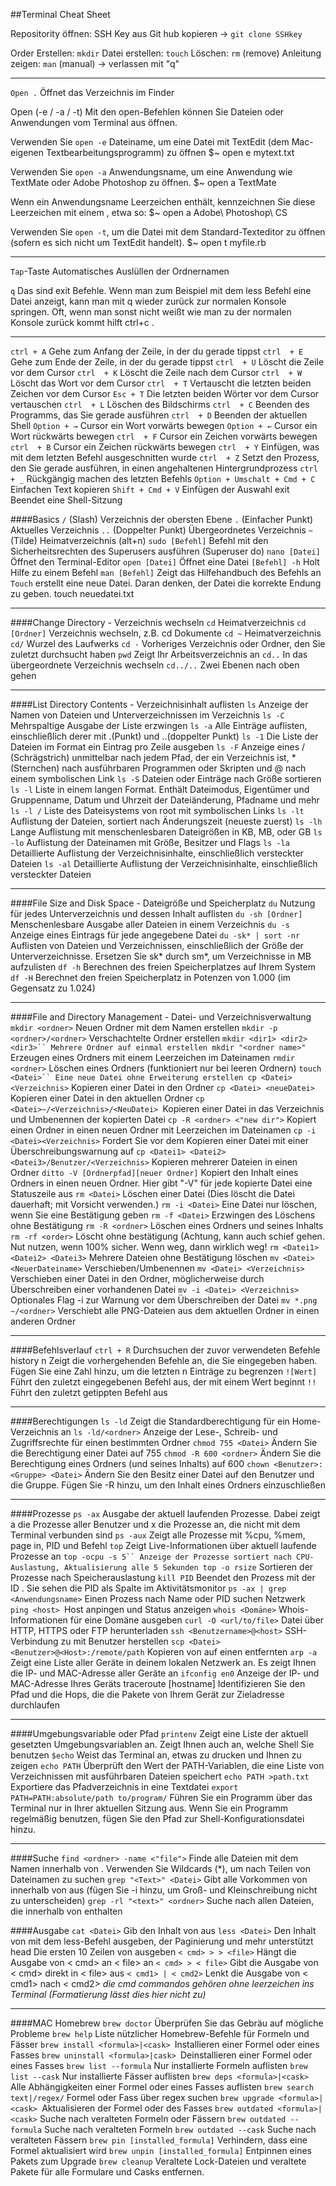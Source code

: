 ##Terminal Cheat Sheet

Repositority öffnen: SSH Key aus Git hub kopieren -> `git clone SSHkey`

Order Erstellen: `mkdir`
Datei erstellen: `touch`
Löschen: `rm` (remove)
Anleitung zeigen: `man` (manual) -> verlassen mit "q"

---

`Open .` 
Öffnet das Verzeichnis im Finder 


Open (-e / -a / -t)
Mit den open-Befehlen können Sie Dateien oder Anwendungen vom Terminal aus öffnen.

Verwenden Sie `open -e` Dateiname, um eine Datei mit TextEdit 
(dem Mac-eigenen Textbearbeitungsprogramm) zu öffnen 
$~ open e mytext.txt

Verwenden Sie `open -a` Anwendungsname, um eine Anwendung wie TextMate oder Adobe Photoshop zu öffnen.
 $~ open a TextMate

Wenn ein Anwendungsname Leerzeichen enthält, kennzeichnen Sie diese Leerzeichen mit einem \, etwa so:
$~ open a Adobe\ Photoshop\ CS

Verwenden Sie `open -t`, um die Datei mit dem Standard-Texteditor zu öffnen (sofern es sich nicht um TextEdit handelt).
$~ open t myfile.rb

---

`Tap`-Taste
Automatisches Auslüllen der Ordnernamen

`q` Das sind exit Befehle. Wenn man zum Beispiel mit dem less Befehl eine Datei anzeigt, kann man mit q wieder zurück zur normalen Konsole springen. Oft, wenn man sonst nicht weißt wie man zu der normalen Konsole zurück kommt hilft ctrl+c . 

---

`ctrl + A` Gehe zum Anfang der Zeile, in der du gerade tippst
`ctrl  + E` Gehe zum Ende der Zeile, in der du gerade tippst
`ctrl  + U` Löscht die Zeile vor dem Cursor
`ctrl  + K` Löscht die Zeile nach dem Cursor
`ctrl  + W` Löscht das Wort vor dem Cursor
`ctrl  + T` Vertauscht die letzten beiden Zeichen vor dem Cursor
`Esc + T` Die letzten beiden Wörter vor dem Cursor vertauschen
`ctrl  + L` Löschen des Bildschirms
`ctrl  + C` Beenden des Programms, das Sie gerade ausführen
`ctrl  + D` Beenden der aktuellen Shell
`Option + →` Cursor ein Wort vorwärts bewegen
`Option + ←` Cursor ein Wort rückwärts bewegen
`ctrl  + F` Cursor ein Zeichen vorwärts bewegen
`ctrl  + B` Cursor ein Zeichen rückwärts bewegen
`ctrl  + Y` Einfügen, was mit dem letzten Befehl ausgeschnitten wurde
`ctrl  + Z` Setzt den Prozess, den Sie gerade ausführen, in einen angehaltenen Hintergrundprozess
`ctrl  + _` Rückgängig machen des letzten Befehls
`Option + Umschalt + Cmd + C` Einfachen Text kopieren
`Shift + Cmd + V` Einfügen der Auswahl
exit Beendet eine Shell-Sitzung

####Basics
`/` (Slash) Verzeichnis der obersten Ebene
`.` (Einfacher Punkt) Aktuelles Verzeichnis
`..` (Doppelter Punkt) Übergeordnetes Verzeichnis
`~` (Tilde) Heimatverzeichnis (alt+n)
`sudo [Befehl]` Befehl mit den Sicherheitsrechten des Superusers ausführen (Superuser do)
`nano [Datei]` Öffnet den Terminal-Editor
`open [Datei]` Öffnet eine Datei
`[Befehl] -h`  Holt Hilfe zu einem Befehl
`man [Befehl]` Zeigt das Hilfehandbuch des Befehls an
`Touch` erstellt eine neue Datei. Daran denken, der Datei die korrekte Endung zu geben. touch neuedatei.txt

---

####Change Directory - Verzeichnis wechseln
`cd` Heimatverzeichnis
`cd [Ordner]` Verzeichnis wechseln, z.B. cd Dokumente
`cd ~` Heimatverzeichnis
`cd/` Wurzel des Laufwerks
`cd -` Vorheriges Verzeichnis oder Ordner, den Sie zuletzt durchsucht haben
`pwd` Zeigt Ihr Arbeitsverzeichnis an
`cd..`	In das übergeordnete Verzeichnis wechseln
`cd../..`	Zwei Ebenen nach oben gehen

---

####List Directory Contents - Verzeichnisinhalt auflisten
`ls` Anzeige der Namen von Dateien und Unterverzeichnissen im Verzeichnis
`ls -C` Mehrspaltige Ausgabe der Liste erzwingen
`ls -a` Alle Einträge auflisten, einschließlich derer mit .(Punkt) und ..(doppelter Punkt)
`ls -1` Die Liste der Dateien im Format ein Eintrag pro Zeile ausgeben
`ls -F` Anzeige eines / (Schrägstrich) unmittelbar nach jedem Pfad, der ein Verzeichnis ist, * (Sternchen) nach ausführbaren Programmen oder Skripten und @ nach einem symbolischen Link
`ls -S` Dateien oder Einträge nach Größe sortieren
`ls -l` Liste in einem langen Format. Enthält Dateimodus, Eigentümer und Gruppenname, Datum und Uhrzeit der Dateiänderung, Pfadname und mehr
`ls -l /` Liste des Dateisystems von root mit symbolischen Links
`ls -lt` Auflistung der Dateien, sortiert nach Änderungszeit (neueste zuerst)
`ls -lh` Lange Auflistung mit menschenlesbaren Dateigrößen in KB, MB, oder GB
`ls -lo` Auflistung der Dateinamen mit Größe, Besitzer und Flags
`ls -la` Detaillierte Auflistung der Verzeichnisinhalte, einschließlich versteckter Dateien
`ls -al` Detaillierte Auflistung der Verzeichnisinhalte, einschließlich versteckter Dateien

---

####File Size and Disk Space - Dateigröße und Speicherplatz
`du` Nutzung für jedes Unterverzeichnis und dessen Inhalt auflisten
`du -sh [Ordner]` Menschenlesbare Ausgabe aller Dateien in einem Verzeichnis
`du -s` Anzeige eines Eintrags für jede angegebene Datei
`du -sk* | sort -nr` Auflisten von Dateien und Verzeichnissen, einschließlich der Größe der Unterverzeichnisse. Ersetzen Sie sk* durch sm*, um Verzeichnisse in MB aufzulisten
`df -h` Berechnen des freien Speicherplatzes auf Ihrem System
`df -H` Berechnet den freien Speicherplatz in Potenzen von 1.000 (im Gegensatz zu 1.024)

---

####File and Directory Management - Datei- und Verzeichnisverwaltung
`mkdir <ordner>` Neuen Ordner mit dem Namen <ordner> erstellen
`mkdir -p <ordner>/<ordner>` Verschachtelte Ordner erstellen
`mkdir <dir1> <dir2> <dir3>`` Mehrere Ordner auf einmal erstellen
mkdir "<ordner name>"` Erzeugen eines Ordners mit einem Leerzeichen im Dateinamen
`rmdir <ordner>` Löschen eines Ordners (funktioniert nur bei leeren Ordnern)
`touch <Datei>`` Eine neue Datei ohne Erweiterung erstellen
cp <Datei> <Verzeichnis>` Kopieren einer Datei in den Ordner
`cp <Datei> <neueDatei>` Kopieren einer Datei in den aktuellen Ordner
`cp <Datei>~/<Verzeichnis>/<NeuDatei> `Kopieren einer Datei in das Verzeichnis und Umbenennen der kopierten Datei
`cp -R <ordner> <"new dir">` Kopiert einen Ordner in einen neuen Ordner mit Leerzeichen im Dateinamen
`cp -i <Datei><Verzeichnis>` Fordert Sie vor dem Kopieren einer Datei mit einer Überschreibungswarnung auf
`cp <Datei1> <Datei2> <Datei3>/Benutzer/<Verzeichnis>` Kopieren mehrerer Dateien in einen Ordner
`ditto -V [Ordnerpfad][neuer Ordner]` Kopiert den Inhalt eines Ordners in einen neuen Ordner. Hier gibt "-V" für jede kopierte Datei eine Statuszeile aus
`rm <Datei>` Löschen einer Datei (Dies löscht die Datei dauerhaft; mit Vorsicht verwenden.)
`rm -i <Datei>` Eine Datei nur löschen, wenn Sie eine Bestätigung geben
`rm -f <Datei>` Erzwingen des Löschens ohne Bestätigung
`rm -R <ordner>` Löschen eines Ordners und seines Inhalts
`rm -rf <order>` Löscht ohne bestätigung (Achtung, kann auch schief gehen. Nut nutzen, wenn 100% sicher. Wenn weg, dann wirklich weg!
`rm <Datei1> <Datei2> <Datei3>` Mehrere Dateien ohne Bestätigung löschen
`mv <Datei> <NeuerDateiname>` Verschieben/Umbenennen
`mv <Datei> <Verzeichnis>` Verschieben einer Datei in den Ordner, möglicherweise durch Überschreiben einer vorhandenen Datei
`mv -i <Datei> <Verzeichnis>` Optionales Flag -i zur Warnung vor dem Überschreiben der Datei
`mv *.png ~/<ordner>` Verschiebt alle PNG-Dateien aus dem aktuellen Ordner in einen anderen Ordner

---

####Befehlsverlauf
`ctrl + R` Durchsuchen der zuvor verwendeten Befehle
history n Zeigt die vorhergehenden Befehle an, die Sie eingegeben haben. Fügen Sie eine Zahl hinzu, um die letzten n Einträge zu begrenzen
`![Wert]` Führt den zuletzt eingegebenen Befehl aus, der mit einem Wert beginnt
`!!`	Führt den zuletzt getippten Befehl aus

---

####Berechtigungen
`ls -ld` Zeigt die Standardberechtigung für ein Home-Verzeichnis an
`ls -ld/<ordner>` Anzeige der Lese-, Schreib- und Zugriffsrechte für einen bestimmten Ordner
`chmod 755 <Datei>` Ändern Sie die Berechtigung einer Datei auf 755
`chmod -R 600 <ordner>` Ändern Sie die Berechtigung eines Ordners (und seines Inhalts) auf 600
`chown <Benutzer>:<Gruppe> <Datei>` Ändern Sie den Besitz einer Datei auf den Benutzer und die Gruppe. Fügen Sie -R hinzu, um den Inhalt eines Ordners einzuschließen

---

####Prozesse
`ps -ax` Ausgabe der aktuell laufenden Prozesse. Dabei zeigt a die Prozesse aller Benutzer und x die Prozesse an, die nicht mit dem Terminal verbunden sind
`ps -aux` Zeigt alle Prozesse mit %cpu, %mem, page in, PID und Befehl
`top` Zeigt Live-Informationen über aktuell laufende Prozesse an
`top -ocpu -s 5`` Anzeige der Prozesse sortiert nach CPU-Auslastung, Aktualisierung alle 5 Sekunden
top -o rsize` Sortieren der Prozesse nach Speicherauslastung
`kill PID` Beendet den Prozess mit der ID <PID>. Sie sehen die PID als Spalte im Aktivitätsmonitor
`ps -ax | grep <Anwendungsname>` Einen Prozess nach Name oder PID suchen
Netzwerk
`ping <host> `Host anpingen und Status anzeigen
`whois <Domäne>` Whois-Informationen für eine Domäne ausgeben
`curl -O <url/to/file>` Datei über HTTP, HTTPS oder FTP herunterladen
`ssh <Benutzername>@<host>` SSH-Verbindung zu <host> mit Benutzer <Benutzername> herstellen
`scp <Datei><Benutzer>@<Host>:/remote/path` Kopieren von <Datei> auf einen entfernten <Host>
`arp -a` Zeigt eine Liste aller Geräte in deinem lokalen Netzwerk an. Es zeigt Ihnen die IP- und MAC-Adresse aller Geräte an
`ifconfig en0` Anzeige der IP- und MAC-Adresse Ihres Geräts
traceroute [hostname] Identifizieren Sie den Pfad und die Hops, die die Pakete von Ihrem Gerät zur Zieladresse durchlaufen

---

####Umgebungsvariable oder Pfad
`printenv` Zeigt eine Liste der aktuell gesetzten Umgebungsvariablen an. Zeigt Ihnen auch an, welche Shell Sie benutzen
`$echo` Weist das Terminal an, etwas zu drucken und Ihnen zu zeigen
`echo PATH` Überprüft den Wert der PATH-Variablen, die eine Liste von Verzeichnissen mit ausführbaren Dateien speichert
`echo PATH >path.txt` Exportiere das Pfadverzeichnis in eine Textdatei
`export PATH=PATH:absolute/path to/program/` Führen Sie ein Programm über das Terminal nur in Ihrer aktuellen Sitzung aus. Wenn Sie ein Programm regelmäßig benutzen, fügen Sie den Pfad zur Shell-Konfigurationsdatei hinzu.

---

####Suche
`find <ordner> -name <"file">` Finde alle Dateien mit dem Namen <file> innerhalb von <ordner>. Verwenden Sie Wildcards (*), um nach Teilen von Dateinamen zu suchen
`grep "<Text>" <Datei>` Gibt alle Vorkommen von <Text> innerhalb von <Datei> aus (fügen Sie -i hinzu, um Groß- und Kleinschreibung nicht zu unterscheiden)
`grep -rl "<text>" <ordner>` Suche nach allen Dateien, die <text> innerhalb von <ordner> enthalten

####Ausgabe
`cat <Datei>` Gib den Inhalt von <Datei> aus
`less <Datei>` Den Inhalt von <Datei> mit dem less-Befehl ausgeben, der Paginierung und mehr unterstützt
head <Datei> Die ersten 10 Zeilen von <Datei> ausgeben
`< cmd> > > <file>` Hängt die Ausgabe von < cmd> an < file> an
`< cmd> > < file>` Gibt die Ausgabe von < cmd> direkt in < file> aus
`< cmd1> | < cmd2>` Lenkt die Ausgabe von < cmd1> nach < cmd2>
*die cmd commandos gehören ohne leerzeichen ins Terminal (Formatierung lässt dies hier nicht zu)*

---

####MAC Homebrew
`brew doctor` Überprüfen Sie das Gebräu auf mögliche Probleme
`brew help` Liste nützlicher Homebrew-Befehle für Formeln und Fässer
`brew install <formula>|<cask> `Installieren einer Formel oder eines Fasses
`brew uninstall <formula>|cask> `Deinstallieren einer Formel oder eines Fasses
`brew list --formula` Nur installierte Formeln auflisten
`brew list --cask` Nur installierte Fässer auflisten
`brew deps <formula>|<cask>` Alle Abhängigkeiten einer Formel oder eines Fasses auflisten
`brew search text|/regex/` Formel oder Fass über regex suchen
`brew upgrade <formula>|<cask> `Aktualisieren der Formel oder des Fasses
`brew outdated <formula>|<cask>` Suche nach veralteten Formeln oder Fässern
`brew outdated --formula` Suche nach veralteten Formeln
`brew outdated --cask` Suche nach veralteten Fässern
`brew pin [installed_formula]` Verhindern, dass eine Formel aktualisiert wird
`brew unpin [installed_formula]` Entpinnen eines Pakets zum Upgrade
`brew cleanup` Veraltete Lock-Dateien und veraltete Pakete für alle Formulare und Casks entfernen.
